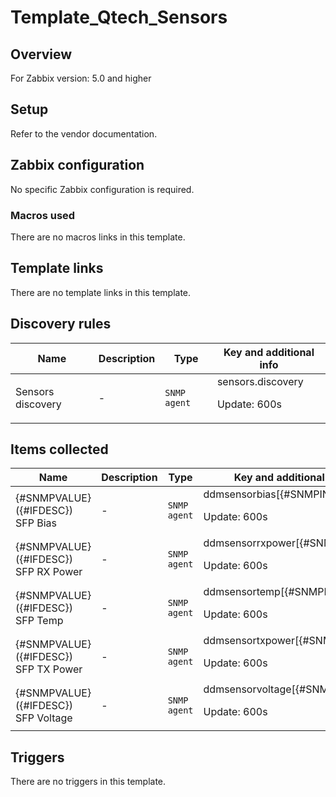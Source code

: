 # Template_Qtech_Sensors

## Overview

For Zabbix version: 5.0 and higher

## Setup

Refer to the vendor documentation.

## Zabbix configuration

No specific Zabbix configuration is required.

### Macros used

There are no macros links in this template.

## Template links

There are no template links in this template.

## Discovery rules

|Name|Description|Type|Key and additional info|
|----|-----------|----|----|
|Sensors discovery|<p>-</p>|`SNMP agent`|sensors.discovery<p>Update: 600s</p>|
## Items collected

|Name|Description|Type|Key and additional info|
|----|-----------|----|----|
|{#SNMPVALUE}({#IFDESC}) SFP Bias|<p>-</p>|`SNMP agent`|ddmsensorbias[{#SNMPINDEX}]<p>Update: 600s</p>|
|{#SNMPVALUE}({#IFDESC}) SFP RX Power|<p>-</p>|`SNMP agent`|ddmsensorrxpower[{#SNMPINDEX}]<p>Update: 600s</p>|
|{#SNMPVALUE}({#IFDESC}) SFP Temp|<p>-</p>|`SNMP agent`|ddmsensortemp[{#SNMPINDEX}]<p>Update: 600s</p>|
|{#SNMPVALUE}({#IFDESC}) SFP TX Power|<p>-</p>|`SNMP agent`|ddmsensortxpower[{#SNMPINDEX}]<p>Update: 600s</p>|
|{#SNMPVALUE}({#IFDESC}) SFP Voltage|<p>-</p>|`SNMP agent`|ddmsensorvoltage[{#SNMPINDEX}]<p>Update: 600s</p>|
## Triggers

There are no triggers in this template.

